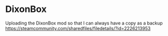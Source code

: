 # DixonBox
Uploading the DixonBox mod so that I can always have a copy as a backup
https://steamcommunity.com/sharedfiles/filedetails/?id=2226213953
